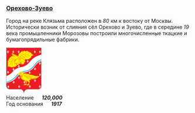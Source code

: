 <!--2021-11-06 01:56:04-->
### [Орехово-Зуево]()
Город на реке Клязьма расположен в *80* км к востоку от Москвы.
Исторически возник от слияния сёл Орехово и Зуево, где в середине *19* века промышленники Морозовы
построили многочисленные ткацкие и бумагопрядильные фабрики. 

<img src="Orehovo-Zuevo.png" width="96px"><br>
Население &emsp; ***120,000*** &emsp;<br>
Год&nbsp;основания &emsp; ***1917***